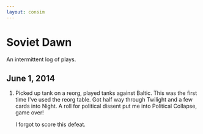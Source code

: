 ```yaml
---
layout: consim
---
```


# Soviet Dawn

An intermittent log of plays.

## June 1, 2014

1. Picked up tank on a reorg, played tanks against Baltic. This was the
   first time I've used the reorg table. Got half way
   through Twilight and a few cards into Night. A roll for political
   dissent put me into Political Collapse, game over!

   I forgot to score this defeat.
